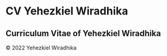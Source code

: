 # CV Yehezkiel Wiradhika

## Curriculum Vitae of Yehezkiel Wiradhika

<p>&copy; 2022 Yehezkiel Wiradhika</p>
